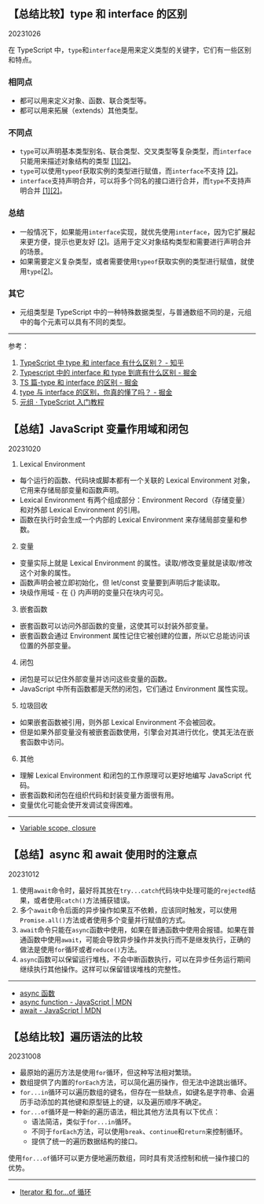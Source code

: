 
## 【总结比较】type 和 interface 的区别

20231026

在 TypeScript 中，`type`和`interface`是用来定义类型的关键字，它们有一些区别和特点。

### 相同点

- 都可以用来定义对象、函数、联合类型等。
- 都可以用来拓展（extends）其他类型。

### 不同点

- `type`可以声明基本类型别名、联合类型、交叉类型等复杂类型，而`interface`只能用来描述对象结构的类型 [[1]](https://zhuanlan.zhihu.com/p/558315566)[[2]](https://juejin.cn/post/6844903749501059085)。
- `type`可以使用`typeof`获取实例的类型进行赋值，而`interface`不支持 [[2]](https://juejin.cn/post/6844903749501059085)。
- `interface`支持声明合并，可以将多个同名的接口进行合并，而`type`不支持声明合并 [[1]](https://zhuanlan.zhihu.com/p/558315566)[[2]](https://juejin.cn/post/6844903749501059085)。

### 总结

- 一般情况下，如果能用`interface`实现，就优先使用`interface`，因为它扩展起来更方便，提示也更友好 [[2]](https://juejin.cn/post/6844903749501059085)。适用于定义对象结构类型和需要进行声明合并的场景。
- 如果需要定义复杂类型，或者需要使用`typeof`获取实例的类型进行赋值，就使用`type`[[2]](https://juejin.cn/post/6844903749501059085)。

### 其它

- 元组类型是 TypeScript 中的一种特殊数据类型，与普通数组不同的是，元组中的每个元素可以具有不同的类型。

---

参考：

1. [TypeScript 中 type 和 interface 有什么区别？ - 知乎](https://zhuanlan.zhihu.com/p/558315566)
2. [Typescript 中的 interface 和 type 到底有什么区别 - 掘金](https://juejin.cn/post/6844903749501059085)
3. [TS 篇-type 和 interface 的区别 - 掘金](https://juejin.cn/post/7100017218305392647)
4. [type 与 interface 的区别，你真的懂了吗？ - 掘金](https://juejin.cn/post/7072945053936648200)
5. [元组 · TypeScript 入门教程](https://ts.xcatliu.com/advanced/tuple.html)

## 【总结】JavaScript 变量作用域和闭包

20231020

1. Lexical Environment

- 每个运行的函数、代码块或脚本都有一个关联的 Lexical Environment 对象，它用来存储局部变量和函数声明。
- Lexical Environment 有两个组成部分：Environment Record（存储变量）和对外部 Lexical Environment 的引用。
- 函数在执行时会生成一个内部的 Lexical Environment 来存储局部变量和参数。

2. 变量

- 变量实际上就是 Lexical Environment 的属性。读取/修改变量就是读取/修改这个对象的属性。
- 函数声明会被立即初始化，但 let/const 变量要到声明后才能读取。
- 块级作用域 - 在 {} 内声明的变量只在块内可见。

3. 嵌套函数

- 嵌套函数可以访问外部函数的变量，这使其可以封装外部变量。
- 嵌套函数会通过 Environment 属性记住它被创建的位置，所以它总能访问该位置的外部变量。

4. 闭包

- 闭包是可以记住外部变量并访问这些变量的函数。
- JavaScript 中所有函数都是天然的闭包，它们通过 Environment 属性实现。

5. 垃圾回收

- 如果嵌套函数被引用，则外部 Lexical Environment 不会被回收。
- 但是如果外部变量没有被嵌套函数使用，引擎会对其进行优化，使其无法在嵌套函数中访问。

6. 其他

- 理解 Lexical Environment 和闭包的工作原理可以更好地编写 JavaScript 代码。
- 嵌套函数和闭包在组织代码和封装变量方面很有用。
- 变量优化可能会使开发调试变得困难。

---

- [Variable scope, closure](https://javascript.info/closure)

## 【总结】async 和 await 使用时的注意点

20231012

1. 使用`await`命令时，最好将其放在`try...catch`代码块中处理可能的`rejected`结果，或者使用`catch()`方法捕获错误。
2. 多个`await`命令后面的异步操作如果互不依赖，应该同时触发，可以使用`Promise.all()`方法或者使用多个变量并行赋值的方式。
3. `await`命令只能在`async`函数中使用，如果在普通函数中使用会报错。如果在普通函数中使用`await`，可能会导致异步操作并发执行而不是继发执行，正确的做法是使用`for`循环或者`reduce()`方法。
4. `async`函数可以保留运行堆栈，不会中断函数执行，可以在异步任务运行期间继续执行其他操作。这样可以保留错误堆栈的完整性。

---

- [async 函数](https://wangdoc.com/es6/async)
- [async function - JavaScript | MDN](https://developer.mozilla.org/en-US/docs/Web/JavaScript/Reference/Statements/async_function)
- [await - JavaScript | MDN](https://developer.mozilla.org/en-US/docs/Web/JavaScript/Reference/Operators/await)

## 【总结比较】遍历语法的比较

20231008

- 最原始的遍历方法是使用`for`循环，但这种写法相对繁琐。
- 数组提供了内置的`forEach`方法，可以简化遍历操作，但无法中途跳出循环。
- `for...in`循环可以遍历数组的键名，但存在一些缺点，如键名是字符串、会遍历手动添加的其他键和原型链上的键，以及遍历顺序不确定。
- `for...of`循环是一种新的遍历语法，相比其他方法具有以下优点：
  - 语法简洁，类似于`for...in`循环。
  - 不同于`forEach`方法，可以使用`break`、`continue`和`return`来控制循环。
  - 提供了统一的遍历数据结构的接口。

使用`for...of`循环可以更方便地遍历数组，同时具有灵活控制和统一操作接口的优势。

---

- [Iterator 和 for...of 循环](https://wangdoc.com/es6/iterator)
